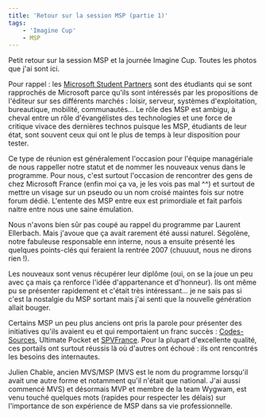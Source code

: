 ```yaml
---
title: 'Retour sur la session MSP (partie 1)'
tags:
    - 'Imagine Cup'
    - MSP
---
```


Petit retour sur la session MSP et la journée Imagine Cup. Toutes les photos que
j'ai sont ici.

Pour rappel&nbsp;: les
[Microsoft Student Partners](https://fr.wikipedia.org/wiki/Microsoft_student_partner)
sont des étudiants qui se sont rapprochés de Microsoft parce qu'ils sont
intéressés par les propositions de l'éditeur sur ses différents marchés&nbsp;:
loisir, serveur, systèmes d'exploitation, bureautique, mobilité, communautés… Le
rôle des MSP est ambigu, à cheval entre un rôle d'évangélistes des technologies
et une force de critique vivace des dernières technos puisque les MSP, étudiants
de leur état, sont souvent ceux qui ont le plus de temps à leur disposition pour
tester.

Ce type de réunion est généralement l'occasion pour l'équipe managériale de nous
rappeller notre statut et de nommer les nouveaux venus dans le programme. Pour
nous, c'est surtout l'occasion de rencontrer des gens de chez Microsoft France
(enfin moi ça va, je les vois pas mal ^^) et surtout de mettre un visage sur un
pseudo ou un nom croisé maintes fois sur notre forum dédié. L'entente des MSP
entre eux est primordiale et fait parfois naitre entre nous une saine émulation.

Nous n'avons bien s&ucirc;r pas coupé au rappel du programme par Laurent
Ellerbach. Mais j'avoue que ça avait rarement été aussi naturel. Ségolène, notre
fabuleuse responsable enn interne, nous a ensuite présenté les quelques
points-clés qui feraient la rentrée 2007 (chuuuut, nous ne dirons rien&nbsp;!).

Les nouveaux sont venus récupérer leur diplôme (oui, on se la joue un peu avec
ça mais ça renforce l'idée d'appartenance et d'honneur). Ils ont même pu se
présenter rapidement et c'était très intéressant… je ne sais pas si c'est la
nostalgie du MSP sortant mais j'ai senti que la nouvelle génération allait
bouger.

Certains MSP un peu plus anciens ont pris la parole pour présenter des
initiatives qu'ils avaient eu et qui remportaient un franc succès&nbsp;:
[Codes-Sources](http://codes-sources.commentcamarche.net), Ultimate Pocket et
[SPVFrance](https://login.microsoftonline.com/login.srf?wa=wsignin1%2E0&rpsnv=4&ct=1414123528&rver=6%2E1%2E6206%2E0&wp=MBI&wreply=https%3A%2F%2Fwunster%2Dpublic%2Esharepoint%2Ecom%2F%5Fforms%2Fdefault%2Easpx&lc=1033&id=500046&guests=1).
Pour la plupart d'excellente qualité, ces portails ont surtout réussis là où
d'autres ont échoué&nbsp;: ils ont rencontrés les besoins des internautes.

Julien Chable, ancien MVS/MSP (MVS est le nom du programme lorsqu'il avait une
autre forme et notamment qu'il n'était que national. J'ai aussi commencé MVS) et
désormais MVP et membre de la team Wygwam, est venu touché quelques mots
(rapides pour respecter les délais) sur l'importance de son expérience de MSP
dans sa vie professionnelle.
